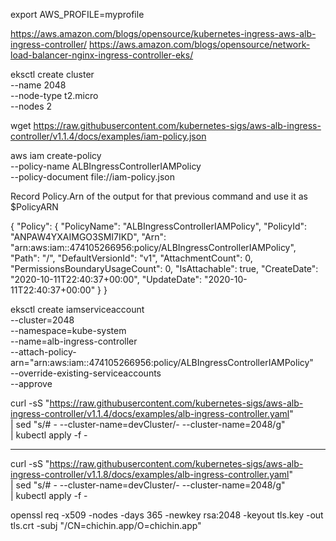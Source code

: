 export AWS_PROFILE=myprofile


https://aws.amazon.com/blogs/opensource/kubernetes-ingress-aws-alb-ingress-controller/
https://aws.amazon.com/blogs/opensource/network-load-balancer-nginx-ingress-controller-eks/

eksctl create cluster \
--name 2048 \
--node-type t2.micro \
--nodes 2

wget https://raw.githubusercontent.com/kubernetes-sigs/aws-alb-ingress-controller/v1.1.4/docs/examples/iam-policy.json

aws iam create-policy \
    --policy-name ALBIngressControllerIAMPolicy \
    --policy-document file://iam-policy.json

Record Policy.Arn of the output for that previous command and use it as $PolicyARN

{
    "Policy": {
        "PolicyName": "ALBIngressControllerIAMPolicy",
        "PolicyId": "ANPAW4YXAIMGO3SMI7IKD",
        "Arn": "arn:aws:iam::474105266956:policy/ALBIngressControllerIAMPolicy",
        "Path": "/",
        "DefaultVersionId": "v1",
        "AttachmentCount": 0,
        "PermissionsBoundaryUsageCount": 0,
        "IsAttachable": true,
        "CreateDate": "2020-10-11T22:40:37+00:00",
        "UpdateDate": "2020-10-11T22:40:37+00:00"
    }
}

eksctl create iamserviceaccount \
       --cluster=2048 \
       --namespace=kube-system \
       --name=alb-ingress-controller \
       --attach-policy-arn="arn:aws:iam::474105266956:policy/ALBIngressControllerIAMPolicy" \
       --override-existing-serviceaccounts \
       --approve


curl -sS "https://raw.githubusercontent.com/kubernetes-sigs/aws-alb-ingress-controller/v1.1.4/docs/examples/alb-ingress-controller.yaml" \
     | sed "s/# - --cluster-name=devCluster/- --cluster-name=2048/g" \
     | kubectl apply -f -

-------------------------------------------------------


curl -sS "https://raw.githubusercontent.com/kubernetes-sigs/aws-alb-ingress-controller/v1.1.8/docs/examples/alb-ingress-controller.yaml" \
     | sed "s/# - --cluster-name=devCluster/- --cluster-name=2048/g" \
     | kubectl apply -f -


openssl req -x509 -nodes -days 365 -newkey rsa:2048 -keyout tls.key -out tls.crt -subj "/CN=chichin.app/O=chichin.app"


